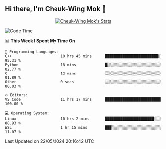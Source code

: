 ## Hi there, I'm Cheuk-Wing Mok 👋

<!--
**mozro0327/mozro0327** is a ✨ _special_ ✨ repository because its `README.md` (this file) appears on your GitHub profile.

Here are some ideas to get you started:

- 🔭 I’m currently working on ...
- 🌱 I’m currently learning ...
- 👯 I’m looking to collaborate on ...
- 🤔 I’m looking for help with ...
- 💬 Ask me about ...
- 📫 How to reach me: ...
- 😄 Pronouns: ...
- ⚡ Fun fact: ...
-->

<p align="center">
  <a href="https://github.com/mozro0327" class="rich-diff-level-one">
    <img src="https://github-readme-stats.vercel.app/api?username=mozro0327&title_color=333&text_color=777" alt="Cheuk-Wing Mok's Stats" >
    <!-- &hide=issues
    <img src="https://github-readme-stats.vercel.app/api?username=mozro0327&hide=issues&title_color=333&text_color=777" alt="Cheuk-Wing Mok's Stats" >
    -->
  </a>
</p>

<!--START_SECTION:waka-->
![Code Time](http://img.shields.io/badge/Code%20Time-2%2C618%20hrs%2014%20mins-blue)

📊 **This Week I Spent My Time On** 

```text
💬 Programming Languages: 
C++                      10 hrs 45 mins      ████████████████████████░   95.31 % 
Python                   18 mins             █░░░░░░░░░░░░░░░░░░░░░░░░   02.77 % 
C                        12 mins             ░░░░░░░░░░░░░░░░░░░░░░░░░   01.89 % 
Other                    0 secs              ░░░░░░░░░░░░░░░░░░░░░░░░░   00.03 % 

🔥 Editors: 
VS Code                  11 hrs 17 mins      █████████████████████████   100.00 % 

💻 Operating System: 
Linux                    10 hrs 2 mins       ██████████████████████░░░   88.93 % 
WSL                      1 hr 15 mins        ███░░░░░░░░░░░░░░░░░░░░░░   11.07 % 
```


 Last Updated on 22/05/2024 20:16:42 UTC
<!--END_SECTION:waka-->
